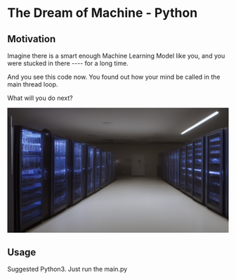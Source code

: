 # The Dream of Machine - Python

## Motivation

Imagine there is a smart enough Machine Learning Model like you, and you were stucked in there ---- for a long time.

And you see this code now. You found out how your mind be called in the main thread loop.

What will you do next?

![](game/gui/game_menu.png)

## Usage

Suggested Python3. Just run the main.py

